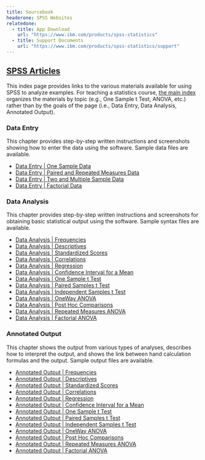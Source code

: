 ```yaml
---
title: Sourcebook
headerone: SPSS Websites
relatedone:
  - title: App Download
    url: "https://www.ibm.com/products/spss-statistics"
  - title: Support Documents
    url: "https://www.ibm.com/products/spss-statistics/support"
---
```


## [SPSS Articles](./index-original.md)

This index page provides links to the various materials available for using SPSS to analyze examples. For teaching a statistics course, [the main index](./index-topical.md) organizes the materials by topic (e.g., One Sample t Test, ANOVA, etc.) rather than by the goals of the page (i.e., Data Entry, Data Analysis, Annotated Output).

### Data Entry

This chapter provides step-by-step written instructions and screenshots showing how to enter the data using the software. Sample data files are available.

- [Data Entry | One Sample Data](./data-entry/onesample.md)
- [Data Entry | Paired and Repeated Measures Data](./data-entry/repeated.md)
- [Data Entry | Two and Multiple Sample Data](./data-entry/multisample.md)
- [Data Entry | Factorial Data](./data-entry/factorial.md)

### Data Analysis

This chapter provides step-by-step written instructions and screenshots for obtaining basic statistical output using the software. Sample syntax files are available.

- [Data Analysis | Frequencies](./data-analysis/frequencies.md)
- [Data Analysis | Descriptives](./data-analysis/descriptives.md)
- [Data Analysis | Standardized Scores](./data-analysis/standardized.md)
- [Data Analysis | Correlations](./data-analysis/correlations.md)
- [Data Analysis | Regression](./data-analysis/regression.md)
- [Data Analysis | Confidence Interval for a Mean](./data-analysis/intervals.md)
- [Data Analysis | One Sample t Test](./data-analysis/onesample.md)
- [Data Analysis | Paired Samples t Test](./data-analysis/paired.md)
- [Data Analysis | Independent Samples t Test](./data-analysis/independent.md)
- [Data Analysis | OneWay ANOVA](./data-analysis/oneway.md)
- [Data Analysis | Post Hoc Comparisons](./data-analysis/posthocs.md)
- [Data Analysis | Repeated Measures ANOVA](./data-analysis/repeated.md)
- [Data Analysis | Factorial ANOVA](./data-analysis/factorial.md)

### Annotated Output

This chapter shows the output from various types of analyses, describes how to interpret the output, and shows the link between hand calculation formulas and the output. Sample output files are available.

- [Annotated Output | Frequencies](./annotated-output/frequencies.md)
- [Annotated Output | Descriptives](./annotated-output/descriptives.md)
- [Annotated Output | Standardized Scores](./annotated-output/standardized.md)
- [Annotated Output | Correlations](./annotated-output/correlations.md)
- [Annotated Output | Regression](./annotated-output/regression.md)
- [Annotated Output | Confidence Interval for a Mean](./annotated-output/intervals.md)
- [Annotated Output | One Sample t Test](./annotated-output/onesample.md)
- [Annotated Output | Paired Samples t Test](./annotated-output/paired.md)
- [Annotated Output | Independent Samples t Test](./annotated-output/independent.md)
- [Annotated Output | OneWay ANOVA](./annotated-output/oneway.md)
- [Annotated Output | Post Hoc Comparisons](./annotated-output/posthocs.md)
- [Annotated Output | Repeated Measures ANOVA](./annotated-output/repeated.md)
- [Annotated Output | Factorial ANOVA](./annotated-output/factorial.md)
